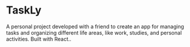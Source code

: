 # TaskLy
 A personal project developed with a friend to create an app for managing tasks and organizing different life areas, like work, studies, and personal activities. Built with React..
